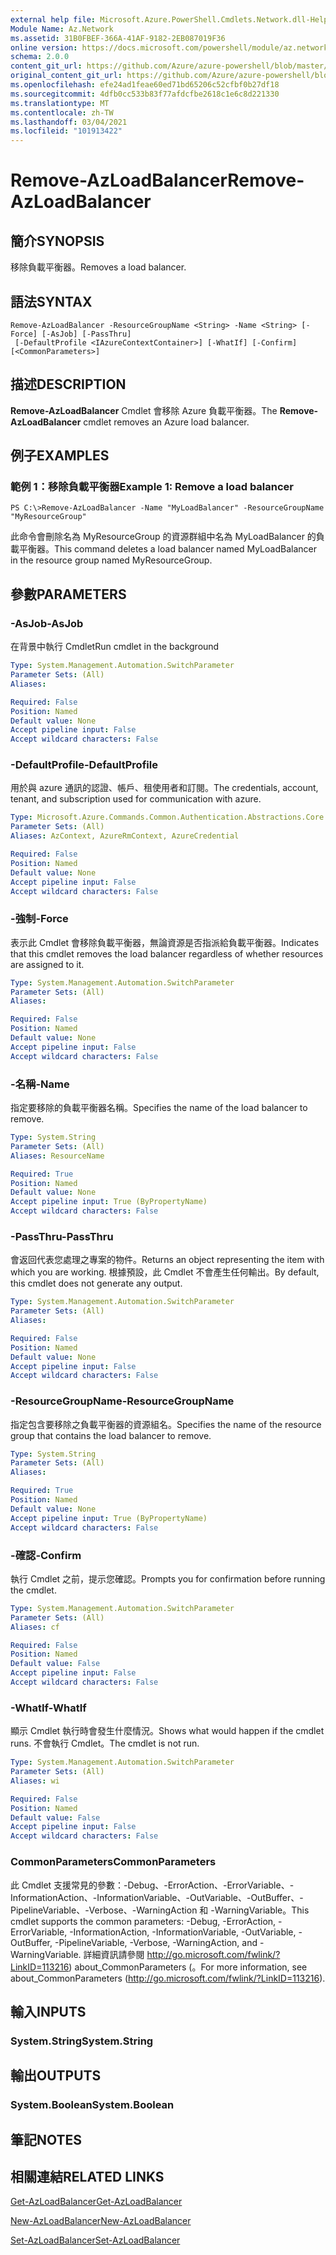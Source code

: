 ```yaml
---
external help file: Microsoft.Azure.PowerShell.Cmdlets.Network.dll-Help.xml
Module Name: Az.Network
ms.assetid: 31B0FBEF-366A-41AF-9182-2EB087019F36
online version: https://docs.microsoft.com/powershell/module/az.network/remove-azloadbalancer
schema: 2.0.0
content_git_url: https://github.com/Azure/azure-powershell/blob/master/src/Network/Network/help/Remove-AzLoadBalancer.md
original_content_git_url: https://github.com/Azure/azure-powershell/blob/master/src/Network/Network/help/Remove-AzLoadBalancer.md
ms.openlocfilehash: efe24ad1feae60ed71bd65206c52cfbf0b27df18
ms.sourcegitcommit: 4dfb0cc533b83f77afdcfbe2618c1e6c8d221330
ms.translationtype: MT
ms.contentlocale: zh-TW
ms.lasthandoff: 03/04/2021
ms.locfileid: "101913422"
---
```

# <span data-ttu-id="010a1-101">Remove-AzLoadBalancer</span><span class="sxs-lookup"><span data-stu-id="010a1-101">Remove-AzLoadBalancer</span></span>

## <span data-ttu-id="010a1-102">簡介</span><span class="sxs-lookup"><span data-stu-id="010a1-102">SYNOPSIS</span></span>
<span data-ttu-id="010a1-103">移除負載平衡器。</span><span class="sxs-lookup"><span data-stu-id="010a1-103">Removes a load balancer.</span></span>

## <span data-ttu-id="010a1-104">語法</span><span class="sxs-lookup"><span data-stu-id="010a1-104">SYNTAX</span></span>

```
Remove-AzLoadBalancer -ResourceGroupName <String> -Name <String> [-Force] [-AsJob] [-PassThru]
 [-DefaultProfile <IAzureContextContainer>] [-WhatIf] [-Confirm] [<CommonParameters>]
```

## <span data-ttu-id="010a1-105">描述</span><span class="sxs-lookup"><span data-stu-id="010a1-105">DESCRIPTION</span></span>
<span data-ttu-id="010a1-106">**Remove-AzLoadBalancer** Cmdlet 會移除 Azure 負載平衡器。</span><span class="sxs-lookup"><span data-stu-id="010a1-106">The **Remove-AzLoadBalancer** cmdlet removes an Azure load balancer.</span></span>

## <span data-ttu-id="010a1-107">例子</span><span class="sxs-lookup"><span data-stu-id="010a1-107">EXAMPLES</span></span>

### <span data-ttu-id="010a1-108">範例 1：移除負載平衡器</span><span class="sxs-lookup"><span data-stu-id="010a1-108">Example 1: Remove a load balancer</span></span>
```
PS C:\>Remove-AzLoadBalancer -Name "MyLoadBalancer" -ResourceGroupName "MyResourceGroup"
```

<span data-ttu-id="010a1-109">此命令會刪除名為 MyResourceGroup 的資源群組中名為 MyLoadBalancer 的負載平衡器。</span><span class="sxs-lookup"><span data-stu-id="010a1-109">This command deletes a load balancer named MyLoadBalancer in the resource group named MyResourceGroup.</span></span>

## <span data-ttu-id="010a1-110">參數</span><span class="sxs-lookup"><span data-stu-id="010a1-110">PARAMETERS</span></span>

### <span data-ttu-id="010a1-111">-AsJob</span><span class="sxs-lookup"><span data-stu-id="010a1-111">-AsJob</span></span>
<span data-ttu-id="010a1-112">在背景中執行 Cmdlet</span><span class="sxs-lookup"><span data-stu-id="010a1-112">Run cmdlet in the background</span></span>

```yaml
Type: System.Management.Automation.SwitchParameter
Parameter Sets: (All)
Aliases:

Required: False
Position: Named
Default value: None
Accept pipeline input: False
Accept wildcard characters: False
```

### <span data-ttu-id="010a1-113">-DefaultProfile</span><span class="sxs-lookup"><span data-stu-id="010a1-113">-DefaultProfile</span></span>
<span data-ttu-id="010a1-114">用於與 azure 通訊的認證、帳戶、租使用者和訂閱。</span><span class="sxs-lookup"><span data-stu-id="010a1-114">The credentials, account, tenant, and subscription used for communication with azure.</span></span>

```yaml
Type: Microsoft.Azure.Commands.Common.Authentication.Abstractions.Core.IAzureContextContainer
Parameter Sets: (All)
Aliases: AzContext, AzureRmContext, AzureCredential

Required: False
Position: Named
Default value: None
Accept pipeline input: False
Accept wildcard characters: False
```

### <span data-ttu-id="010a1-115">-強制</span><span class="sxs-lookup"><span data-stu-id="010a1-115">-Force</span></span>
<span data-ttu-id="010a1-116">表示此 Cmdlet 會移除負載平衡器，無論資源是否指派給負載平衡器。</span><span class="sxs-lookup"><span data-stu-id="010a1-116">Indicates that this cmdlet removes the load balancer regardless of whether resources are assigned to it.</span></span>

```yaml
Type: System.Management.Automation.SwitchParameter
Parameter Sets: (All)
Aliases:

Required: False
Position: Named
Default value: None
Accept pipeline input: False
Accept wildcard characters: False
```

### <span data-ttu-id="010a1-117">-名稱</span><span class="sxs-lookup"><span data-stu-id="010a1-117">-Name</span></span>
<span data-ttu-id="010a1-118">指定要移除的負載平衡器名稱。</span><span class="sxs-lookup"><span data-stu-id="010a1-118">Specifies the name of the load balancer to remove.</span></span>

```yaml
Type: System.String
Parameter Sets: (All)
Aliases: ResourceName

Required: True
Position: Named
Default value: None
Accept pipeline input: True (ByPropertyName)
Accept wildcard characters: False
```

### <span data-ttu-id="010a1-119">-PassThru</span><span class="sxs-lookup"><span data-stu-id="010a1-119">-PassThru</span></span>
<span data-ttu-id="010a1-120">會返回代表您處理之專案的物件。</span><span class="sxs-lookup"><span data-stu-id="010a1-120">Returns an object representing the item with which you are working.</span></span>
<span data-ttu-id="010a1-121">根據預設，此 Cmdlet 不會產生任何輸出。</span><span class="sxs-lookup"><span data-stu-id="010a1-121">By default, this cmdlet does not generate any output.</span></span>

```yaml
Type: System.Management.Automation.SwitchParameter
Parameter Sets: (All)
Aliases:

Required: False
Position: Named
Default value: None
Accept pipeline input: False
Accept wildcard characters: False
```

### <span data-ttu-id="010a1-122">-ResourceGroupName</span><span class="sxs-lookup"><span data-stu-id="010a1-122">-ResourceGroupName</span></span>
<span data-ttu-id="010a1-123">指定包含要移除之負載平衡器的資源組名。</span><span class="sxs-lookup"><span data-stu-id="010a1-123">Specifies the name of the resource group that contains the load balancer to remove.</span></span>

```yaml
Type: System.String
Parameter Sets: (All)
Aliases:

Required: True
Position: Named
Default value: None
Accept pipeline input: True (ByPropertyName)
Accept wildcard characters: False
```

### <span data-ttu-id="010a1-124">-確認</span><span class="sxs-lookup"><span data-stu-id="010a1-124">-Confirm</span></span>
<span data-ttu-id="010a1-125">執行 Cmdlet 之前，提示您確認。</span><span class="sxs-lookup"><span data-stu-id="010a1-125">Prompts you for confirmation before running the cmdlet.</span></span>

```yaml
Type: System.Management.Automation.SwitchParameter
Parameter Sets: (All)
Aliases: cf

Required: False
Position: Named
Default value: False
Accept pipeline input: False
Accept wildcard characters: False
```

### <span data-ttu-id="010a1-126">-WhatIf</span><span class="sxs-lookup"><span data-stu-id="010a1-126">-WhatIf</span></span>
<span data-ttu-id="010a1-127">顯示 Cmdlet 執行時會發生什麼情況。</span><span class="sxs-lookup"><span data-stu-id="010a1-127">Shows what would happen if the cmdlet runs.</span></span>
<span data-ttu-id="010a1-128">不會執行 Cmdlet。</span><span class="sxs-lookup"><span data-stu-id="010a1-128">The cmdlet is not run.</span></span>

```yaml
Type: System.Management.Automation.SwitchParameter
Parameter Sets: (All)
Aliases: wi

Required: False
Position: Named
Default value: False
Accept pipeline input: False
Accept wildcard characters: False
```

### <span data-ttu-id="010a1-129">CommonParameters</span><span class="sxs-lookup"><span data-stu-id="010a1-129">CommonParameters</span></span>
<span data-ttu-id="010a1-130">此 Cmdlet 支援常見的參數：-Debug、-ErrorAction、-ErrorVariable、-InformationAction、-InformationVariable、-OutVariable、-OutBuffer、-PipelineVariable、-Verbose、-WarningAction 和 -WarningVariable。</span><span class="sxs-lookup"><span data-stu-id="010a1-130">This cmdlet supports the common parameters: -Debug, -ErrorAction, -ErrorVariable, -InformationAction, -InformationVariable, -OutVariable, -OutBuffer, -PipelineVariable, -Verbose, -WarningAction, and -WarningVariable.</span></span> <span data-ttu-id="010a1-131">詳細資訊請參閱 http://go.microsoft.com/fwlink/?LinkID=113216) about_CommonParameters (。</span><span class="sxs-lookup"><span data-stu-id="010a1-131">For more information, see about_CommonParameters (http://go.microsoft.com/fwlink/?LinkID=113216).</span></span>

## <span data-ttu-id="010a1-132">輸入</span><span class="sxs-lookup"><span data-stu-id="010a1-132">INPUTS</span></span>

### <span data-ttu-id="010a1-133">System.String</span><span class="sxs-lookup"><span data-stu-id="010a1-133">System.String</span></span>

## <span data-ttu-id="010a1-134">輸出</span><span class="sxs-lookup"><span data-stu-id="010a1-134">OUTPUTS</span></span>

### <span data-ttu-id="010a1-135">System.Boolean</span><span class="sxs-lookup"><span data-stu-id="010a1-135">System.Boolean</span></span>

## <span data-ttu-id="010a1-136">筆記</span><span class="sxs-lookup"><span data-stu-id="010a1-136">NOTES</span></span>

## <span data-ttu-id="010a1-137">相關連結</span><span class="sxs-lookup"><span data-stu-id="010a1-137">RELATED LINKS</span></span>

[<span data-ttu-id="010a1-138">Get-AzLoadBalancer</span><span class="sxs-lookup"><span data-stu-id="010a1-138">Get-AzLoadBalancer</span></span>](./Get-AzLoadBalancer.md)

[<span data-ttu-id="010a1-139">New-AzLoadBalancer</span><span class="sxs-lookup"><span data-stu-id="010a1-139">New-AzLoadBalancer</span></span>](./New-AzLoadBalancer.md)

[<span data-ttu-id="010a1-140">Set-AzLoadBalancer</span><span class="sxs-lookup"><span data-stu-id="010a1-140">Set-AzLoadBalancer</span></span>](./Set-AzLoadBalancer.md)


